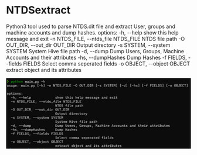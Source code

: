 # NTDSextract

Python3 tool used to parse NTDS.dit file and extract User, groups and machine accounts and dump hashes.
options:
  -h, --help            show this help message and exit
  -n NTDS_FILE, --ntds_file NTDS_FILE
                        NTDS file path
  -O OUT_DIR, --out_dir OUT_DIR
                        Output directory
  -s SYSTEM, --system SYSTEM
                        System Hive file path
  -d, --dump            Dump Users, Groups, Machine Accounts and their attributes
  -hs, --dumpHashes     Dump Hashes
  -f FIELDS, --fields FIELDS
                        Select comma seperated fields
  -o OBJECT, --object OBJECT
                        extract object and its attributes

![Alt text](images/help.png)

